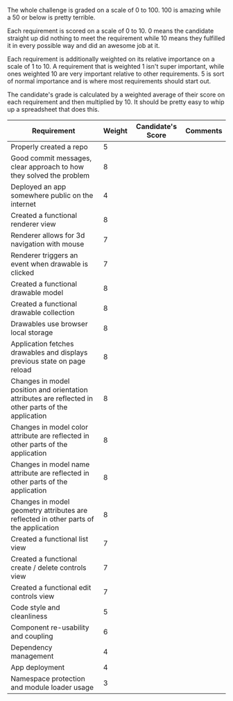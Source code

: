 The whole challenge is graded on a scale of 0 to 100. 100 is amazing while a 50 or below is pretty terrible.

Each requirement is scored on a scale of 0 to 10. 0 means the candidate straight up did nothing to meet the requirement while 10 means they fulfilled it in every possible way and did an awesome job at it.

Each requirement is additionally weighted on its relative importance on a scale of 1 to 10. A requirement that is weighted 1 isn't super important, while ones weighted 10 are very important relative to other requirements. 5 is sort of normal importance and is where most requirements should start out.

The candidate's grade is calculated by a weighted average of their score on each requirement and then multiplied by 10. It should be pretty easy to whip up a spreadsheet that does this.

Requirement | Weight | Candidate's Score | Comments
----------- | ------ | ----------------- | --------
Properly created a repo | 5 |  | 
Good commit messages, clear approach to how they solved the problem | 8 |  | 
Deployed an app somewhere public on the internet | 4 |  | 
Created a functional  renderer view | 8 |  | 
Renderer allows for 3d navigation with mouse | 7 |  | 
Renderer triggers an event when drawable is clicked | 7 |  | 
Created a functional drawable model | 8 |  | 
Created a functional drawable collection | 8 |  | 
Drawables use browser local storage | 8 |  | 
Application fetches drawables and displays previous state on page reload | 8 |  | 
Changes in model position and orientation attributes are reflected in other parts of the application | 8 |  | 
Changes in model color attribute are reflected in other parts of the application | 8 |  | 
Changes in model name attribute are reflected in other parts of the application | 8 |  | 
Changes in model geometry attributes are reflected in other parts of the application | 8 |  | 
Created a functional list view | 7 |  | 
Created a functional create / delete controls view | 7 |  | 
Created a functional edit controls view | 7 |  | 
Code style and cleanliness | 5 |  | 
Component re-usability and coupling | 6 |  | 
Dependency management | 4 |  | 
App deployment | 4 |  | 
Namespace protection and module loader usage | 3 |  | 
